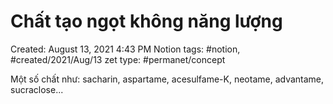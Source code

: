 # Chất tạo ngọt không năng lượng

Created: August 13, 2021 4:43 PM
Notion tags: #notion, #created/2021/Aug/13
zet type: #permanet/concept

Một số chất như: sacharin, aspartame, acesulfame-K, neotame, advantame, sucraclose...